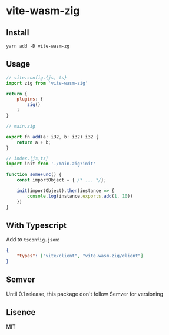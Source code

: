 # vite-wasm-zig

## Install

```
yarn add -D vite-wasm-zg
```

## Usage

```js
// vite.config.{js, ts}
import zig from 'vite-wasm-zig'

return {
    plugins: {
        zig()
    }
}
```

```js
// main.zig

export fn add(a: i32, b: i32) i32 {
    return a + b;
}
```

```js
// index.{js,ts}
import init from './main.zig?init'

function someFunc() {
    const importObject = { /* ... */};

    init(importObject).then(instance => {
        console.log(instance.exports.add(1, 10))
    })
}
```

## With Typescript

Add to `tsconfig.json`:

```json
{
    "types": ["vite/client", "vite-wasm-zig/client"]
}
```

## Semver

Until 0.1 release, this package don't follow Semver for versioning

## Lisence

MIT